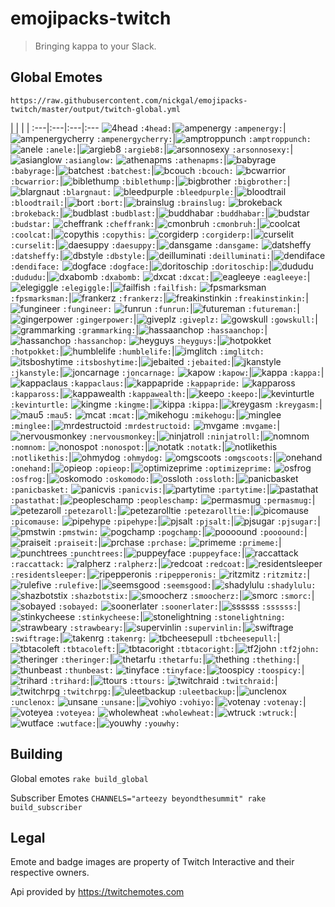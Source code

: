 # emojipacks-twitch
> Bringing kappa to your Slack.

## Global Emotes
`https://raw.githubusercontent.com/nickgal/emojipacks-twitch/master/output/twitch-global.yml`

 | | | |
:---|:---|:---|:---
![4head](https://static-cdn.jtvnw.net/emoticons/v1/354/1.0) `:4head:`|![ampenergy](https://static-cdn.jtvnw.net/emoticons/v1/99263/1.0) `:ampenergy:`|![ampenergycherry](https://static-cdn.jtvnw.net/emoticons/v1/99265/1.0) `:ampenergycherry:`|![amptroppunch](https://static-cdn.jtvnw.net/emoticons/v1/110785/1.0) `:amptroppunch:`
![anele](https://static-cdn.jtvnw.net/emoticons/v1/3792/1.0) `:anele:`|![argieb8](https://static-cdn.jtvnw.net/emoticons/v1/51838/1.0) `:argieb8:`|![arsonnosexy](https://static-cdn.jtvnw.net/emoticons/v1/50/1.0) `:arsonnosexy:`|![asianglow](https://static-cdn.jtvnw.net/emoticons/v1/74/1.0) `:asianglow:`
![athenapms](https://static-cdn.jtvnw.net/emoticons/v1/32035/1.0) `:athenapms:`|![babyrage](https://static-cdn.jtvnw.net/emoticons/v1/22639/1.0) `:babyrage:`|![batchest](https://static-cdn.jtvnw.net/emoticons/v1/115234/1.0) `:batchest:`|![bcouch](https://static-cdn.jtvnw.net/emoticons/v1/83536/1.0) `:bcouch:`
![bcwarrior](https://static-cdn.jtvnw.net/emoticons/v1/30/1.0) `:bcwarrior:`|![biblethump](https://static-cdn.jtvnw.net/emoticons/v1/86/1.0) `:biblethump:`|![bigbrother](https://static-cdn.jtvnw.net/emoticons/v1/1904/1.0) `:bigbrother:`|![blargnaut](https://static-cdn.jtvnw.net/emoticons/v1/114738/1.0) `:blargnaut:`
![bleedpurple](https://static-cdn.jtvnw.net/emoticons/v1/62835/1.0) `:bleedpurple:`|![bloodtrail](https://static-cdn.jtvnw.net/emoticons/v1/69/1.0) `:bloodtrail:`|![bort](https://static-cdn.jtvnw.net/emoticons/v1/243/1.0) `:bort:`|![brainslug](https://static-cdn.jtvnw.net/emoticons/v1/115233/1.0) `:brainslug:`
![brokeback](https://static-cdn.jtvnw.net/emoticons/v1/4057/1.0) `:brokeback:`|![budblast](https://static-cdn.jtvnw.net/emoticons/v1/97855/1.0) `:budblast:`|![buddhabar](https://static-cdn.jtvnw.net/emoticons/v1/27602/1.0) `:buddhabar:`|![budstar](https://static-cdn.jtvnw.net/emoticons/v1/97856/1.0) `:budstar:`
![cheffrank](https://static-cdn.jtvnw.net/emoticons/v1/90129/1.0) `:cheffrank:`|![cmonbruh](https://static-cdn.jtvnw.net/emoticons/v1/84608/1.0) `:cmonbruh:`|![coolcat](https://static-cdn.jtvnw.net/emoticons/v1/58127/1.0) `:coolcat:`|![copythis](https://static-cdn.jtvnw.net/emoticons/v1/112288/1.0) `:copythis:`
![corgiderp](https://static-cdn.jtvnw.net/emoticons/v1/49106/1.0) `:corgiderp:`|![curselit](https://static-cdn.jtvnw.net/emoticons/v1/116625/1.0) `:curselit:`|![daesuppy](https://static-cdn.jtvnw.net/emoticons/v1/973/1.0) `:daesuppy:`|![dansgame](https://static-cdn.jtvnw.net/emoticons/v1/33/1.0) `:dansgame:`
![datsheffy](https://static-cdn.jtvnw.net/emoticons/v1/111700/1.0) `:datsheffy:`|![dbstyle](https://static-cdn.jtvnw.net/emoticons/v1/73/1.0) `:dbstyle:`|![deilluminati](https://static-cdn.jtvnw.net/emoticons/v1/46248/1.0) `:deilluminati:`|![dendiface](https://static-cdn.jtvnw.net/emoticons/v1/58135/1.0) `:dendiface:`
![dogface](https://static-cdn.jtvnw.net/emoticons/v1/114835/1.0) `:dogface:`|![doritoschip](https://static-cdn.jtvnw.net/emoticons/v1/102242/1.0) `:doritoschip:`|![dududu](https://static-cdn.jtvnw.net/emoticons/v1/62834/1.0) `:dududu:`|![dxabomb](https://static-cdn.jtvnw.net/emoticons/v1/110735/1.0) `:dxabomb:`
![dxcat](https://static-cdn.jtvnw.net/emoticons/v1/110734/1.0) `:dxcat:`|![eagleeye](https://static-cdn.jtvnw.net/emoticons/v1/20/1.0) `:eagleeye:`|![elegiggle](https://static-cdn.jtvnw.net/emoticons/v1/4339/1.0) `:elegiggle:`|![failfish](https://static-cdn.jtvnw.net/emoticons/v1/360/1.0) `:failfish:`
![fpsmarksman](https://static-cdn.jtvnw.net/emoticons/v1/42/1.0) `:fpsmarksman:`|![frankerz](https://static-cdn.jtvnw.net/emoticons/v1/65/1.0) `:frankerz:`|![freakinstinkin](https://static-cdn.jtvnw.net/emoticons/v1/39/1.0) `:freakinstinkin:`|![fungineer](https://static-cdn.jtvnw.net/emoticons/v1/244/1.0) `:fungineer:`
![funrun](https://static-cdn.jtvnw.net/emoticons/v1/48/1.0) `:funrun:`|![futureman](https://static-cdn.jtvnw.net/emoticons/v1/98562/1.0) `:futureman:`|![gingerpower](https://static-cdn.jtvnw.net/emoticons/v1/32/1.0) `:gingerpower:`|![giveplz](https://static-cdn.jtvnw.net/emoticons/v1/112291/1.0) `:giveplz:`
![gowskull](https://static-cdn.jtvnw.net/emoticons/v1/116942/1.0) `:gowskull:`|![grammarking](https://static-cdn.jtvnw.net/emoticons/v1/3632/1.0) `:grammarking:`|![hassaanchop](https://static-cdn.jtvnw.net/emoticons/v1/20225/1.0) `:hassaanchop:`|![hassanchop](https://static-cdn.jtvnw.net/emoticons/v1/68/1.0) `:hassanchop:`
![heyguys](https://static-cdn.jtvnw.net/emoticons/v1/30259/1.0) `:heyguys:`|![hotpokket](https://static-cdn.jtvnw.net/emoticons/v1/357/1.0) `:hotpokket:`|![humblelife](https://static-cdn.jtvnw.net/emoticons/v1/46881/1.0) `:humblelife:`|![imglitch](https://static-cdn.jtvnw.net/emoticons/v1/112290/1.0) `:imglitch:`
![itsboshytime](https://static-cdn.jtvnw.net/emoticons/v1/169/1.0) `:itsboshytime:`|![jebaited](https://static-cdn.jtvnw.net/emoticons/v1/114836/1.0) `:jebaited:`|![jkanstyle](https://static-cdn.jtvnw.net/emoticons/v1/15/1.0) `:jkanstyle:`|![joncarnage](https://static-cdn.jtvnw.net/emoticons/v1/26/1.0) `:joncarnage:`
![kapow](https://static-cdn.jtvnw.net/emoticons/v1/9803/1.0) `:kapow:`|![kappa](https://static-cdn.jtvnw.net/emoticons/v1/25/1.0) `:kappa:`|![kappaclaus](https://static-cdn.jtvnw.net/emoticons/v1/74510/1.0) `:kappaclaus:`|![kappapride](https://static-cdn.jtvnw.net/emoticons/v1/55338/1.0) `:kappapride:`
![kappaross](https://static-cdn.jtvnw.net/emoticons/v1/70433/1.0) `:kappaross:`|![kappawealth](https://static-cdn.jtvnw.net/emoticons/v1/81997/1.0) `:kappawealth:`|![keepo](https://static-cdn.jtvnw.net/emoticons/v1/1902/1.0) `:keepo:`|![kevinturtle](https://static-cdn.jtvnw.net/emoticons/v1/40/1.0) `:kevinturtle:`
![kingme](https://static-cdn.jtvnw.net/emoticons/v1/114025/1.0) `:kingme:`|![kippa](https://static-cdn.jtvnw.net/emoticons/v1/1901/1.0) `:kippa:`|![kreygasm](https://static-cdn.jtvnw.net/emoticons/v1/41/1.0) `:kreygasm:`|![mau5](https://static-cdn.jtvnw.net/emoticons/v1/30134/1.0) `:mau5:`
![mcat](https://static-cdn.jtvnw.net/emoticons/v1/35063/1.0) `:mcat:`|![mikehogu](https://static-cdn.jtvnw.net/emoticons/v1/81636/1.0) `:mikehogu:`|![minglee](https://static-cdn.jtvnw.net/emoticons/v1/68856/1.0) `:minglee:`|![mrdestructoid](https://static-cdn.jtvnw.net/emoticons/v1/28/1.0) `:mrdestructoid:`
![mvgame](https://static-cdn.jtvnw.net/emoticons/v1/29/1.0) `:mvgame:`|![nervousmonkey](https://static-cdn.jtvnw.net/emoticons/v1/110009/1.0) `:nervousmonkey:`|![ninjatroll](https://static-cdn.jtvnw.net/emoticons/v1/45/1.0) `:ninjatroll:`|![nomnom](https://static-cdn.jtvnw.net/emoticons/v1/90075/1.0) `:nomnom:`
![nonospot](https://static-cdn.jtvnw.net/emoticons/v1/44/1.0) `:nonospot:`|![notatk](https://static-cdn.jtvnw.net/emoticons/v1/34875/1.0) `:notatk:`|![notlikethis](https://static-cdn.jtvnw.net/emoticons/v1/58765/1.0) `:notlikethis:`|![ohmydog](https://static-cdn.jtvnw.net/emoticons/v1/81103/1.0) `:ohmydog:`
![omgscoots](https://static-cdn.jtvnw.net/emoticons/v1/91/1.0) `:omgscoots:`|![onehand](https://static-cdn.jtvnw.net/emoticons/v1/66/1.0) `:onehand:`|![opieop](https://static-cdn.jtvnw.net/emoticons/v1/100590/1.0) `:opieop:`|![optimizeprime](https://static-cdn.jtvnw.net/emoticons/v1/16/1.0) `:optimizeprime:`
![osfrog](https://static-cdn.jtvnw.net/emoticons/v1/81248/1.0) `:osfrog:`|![oskomodo](https://static-cdn.jtvnw.net/emoticons/v1/81273/1.0) `:oskomodo:`|![ossloth](https://static-cdn.jtvnw.net/emoticons/v1/81249/1.0) `:ossloth:`|![panicbasket](https://static-cdn.jtvnw.net/emoticons/v1/22998/1.0) `:panicbasket:`
![panicvis](https://static-cdn.jtvnw.net/emoticons/v1/3668/1.0) `:panicvis:`|![partytime](https://static-cdn.jtvnw.net/emoticons/v1/76171/1.0) `:partytime:`|![pastathat](https://static-cdn.jtvnw.net/emoticons/v1/112289/1.0) `:pastathat:`|![peopleschamp](https://static-cdn.jtvnw.net/emoticons/v1/3412/1.0) `:peopleschamp:`
![permasmug](https://static-cdn.jtvnw.net/emoticons/v1/27509/1.0) `:permasmug:`|![petezaroll](https://static-cdn.jtvnw.net/emoticons/v1/81243/1.0) `:petezaroll:`|![petezarolltie](https://static-cdn.jtvnw.net/emoticons/v1/81244/1.0) `:petezarolltie:`|![picomause](https://static-cdn.jtvnw.net/emoticons/v1/111300/1.0) `:picomause:`
![pipehype](https://static-cdn.jtvnw.net/emoticons/v1/4240/1.0) `:pipehype:`|![pjsalt](https://static-cdn.jtvnw.net/emoticons/v1/36/1.0) `:pjsalt:`|![pjsugar](https://static-cdn.jtvnw.net/emoticons/v1/102556/1.0) `:pjsugar:`|![pmstwin](https://static-cdn.jtvnw.net/emoticons/v1/92/1.0) `:pmstwin:`
![pogchamp](https://static-cdn.jtvnw.net/emoticons/v1/88/1.0) `:pogchamp:`|![poooound](https://static-cdn.jtvnw.net/emoticons/v1/358/1.0) `:poooound:`|![praiseit](https://static-cdn.jtvnw.net/emoticons/v1/38586/1.0) `:praiseit:`|![prchase](https://static-cdn.jtvnw.net/emoticons/v1/28328/1.0) `:prchase:`
![primeme](https://static-cdn.jtvnw.net/emoticons/v1/115075/1.0) `:primeme:`|![punchtrees](https://static-cdn.jtvnw.net/emoticons/v1/47/1.0) `:punchtrees:`|![puppeyface](https://static-cdn.jtvnw.net/emoticons/v1/58136/1.0) `:puppeyface:`|![raccattack](https://static-cdn.jtvnw.net/emoticons/v1/114870/1.0) `:raccattack:`
![ralpherz](https://static-cdn.jtvnw.net/emoticons/v1/1900/1.0) `:ralpherz:`|![redcoat](https://static-cdn.jtvnw.net/emoticons/v1/22/1.0) `:redcoat:`|![residentsleeper](https://static-cdn.jtvnw.net/emoticons/v1/245/1.0) `:residentsleeper:`|![ripepperonis](https://static-cdn.jtvnw.net/emoticons/v1/62833/1.0) `:ripepperonis:`
![ritzmitz](https://static-cdn.jtvnw.net/emoticons/v1/4338/1.0) `:ritzmitz:`|![rulefive](https://static-cdn.jtvnw.net/emoticons/v1/107030/1.0) `:rulefive:`|![seemsgood](https://static-cdn.jtvnw.net/emoticons/v1/64138/1.0) `:seemsgood:`|![shadylulu](https://static-cdn.jtvnw.net/emoticons/v1/52492/1.0) `:shadylulu:`
![shazbotstix](https://static-cdn.jtvnw.net/emoticons/v1/87/1.0) `:shazbotstix:`|![smoocherz](https://static-cdn.jtvnw.net/emoticons/v1/89945/1.0) `:smoocherz:`|![smorc](https://static-cdn.jtvnw.net/emoticons/v1/52/1.0) `:smorc:`|![sobayed](https://static-cdn.jtvnw.net/emoticons/v1/1906/1.0) `:sobayed:`
![soonerlater](https://static-cdn.jtvnw.net/emoticons/v1/355/1.0) `:soonerlater:`|![ssssss](https://static-cdn.jtvnw.net/emoticons/v1/46/1.0) `:ssssss:`|![stinkycheese](https://static-cdn.jtvnw.net/emoticons/v1/90076/1.0) `:stinkycheese:`|![stonelightning](https://static-cdn.jtvnw.net/emoticons/v1/17/1.0) `:stonelightning:`
![strawbeary](https://static-cdn.jtvnw.net/emoticons/v1/114876/1.0) `:strawbeary:`|![supervinlin](https://static-cdn.jtvnw.net/emoticons/v1/31/1.0) `:supervinlin:`|![swiftrage](https://static-cdn.jtvnw.net/emoticons/v1/34/1.0) `:swiftrage:`|![takenrg](https://static-cdn.jtvnw.net/emoticons/v1/112292/1.0) `:takenrg:`
![tbcheesepull](https://static-cdn.jtvnw.net/emoticons/v1/94039/1.0) `:tbcheesepull:`|![tbtacoleft](https://static-cdn.jtvnw.net/emoticons/v1/94038/1.0) `:tbtacoleft:`|![tbtacoright](https://static-cdn.jtvnw.net/emoticons/v1/94040/1.0) `:tbtacoright:`|![tf2john](https://static-cdn.jtvnw.net/emoticons/v1/1899/1.0) `:tf2john:`
![theringer](https://static-cdn.jtvnw.net/emoticons/v1/18/1.0) `:theringer:`|![thetarfu](https://static-cdn.jtvnw.net/emoticons/v1/111351/1.0) `:thetarfu:`|![thething](https://static-cdn.jtvnw.net/emoticons/v1/7427/1.0) `:thething:`|![thunbeast](https://static-cdn.jtvnw.net/emoticons/v1/1898/1.0) `:thunbeast:`
![tinyface](https://static-cdn.jtvnw.net/emoticons/v1/111119/1.0) `:tinyface:`|![toospicy](https://static-cdn.jtvnw.net/emoticons/v1/114846/1.0) `:toospicy:`|![trihard](https://static-cdn.jtvnw.net/emoticons/v1/171/1.0) `:trihard:`|![ttours](https://static-cdn.jtvnw.net/emoticons/v1/38436/1.0) `:ttours:`
![twitchraid](https://static-cdn.jtvnw.net/emoticons/v1/62836/1.0) `:twitchraid:`|![twitchrpg](https://static-cdn.jtvnw.net/emoticons/v1/112107/1.0) `:twitchrpg:`|![uleetbackup](https://static-cdn.jtvnw.net/emoticons/v1/49/1.0) `:uleetbackup:`|![unclenox](https://static-cdn.jtvnw.net/emoticons/v1/114856/1.0) `:unclenox:`
![unsane](https://static-cdn.jtvnw.net/emoticons/v1/111792/1.0) `:unsane:`|![vohiyo](https://static-cdn.jtvnw.net/emoticons/v1/81274/1.0) `:vohiyo:`|![votenay](https://static-cdn.jtvnw.net/emoticons/v1/106294/1.0) `:votenay:`|![voteyea](https://static-cdn.jtvnw.net/emoticons/v1/106293/1.0) `:voteyea:`
![wholewheat](https://static-cdn.jtvnw.net/emoticons/v1/1896/1.0) `:wholewheat:`|![wtruck](https://static-cdn.jtvnw.net/emoticons/v1/114847/1.0) `:wtruck:`|![wutface](https://static-cdn.jtvnw.net/emoticons/v1/28087/1.0) `:wutface:`|![youwhy](https://static-cdn.jtvnw.net/emoticons/v1/4337/1.0) `:youwhy:`
## Building
Global emotes `rake build_global`

Subscriber Emotes
`CHANNELS="arteezy beyondthesummit" rake build_subscriber`

## Legal
Emote and badge images are property of Twitch Interactive and their respective owners.

Api provided by https://twitchemotes.com
